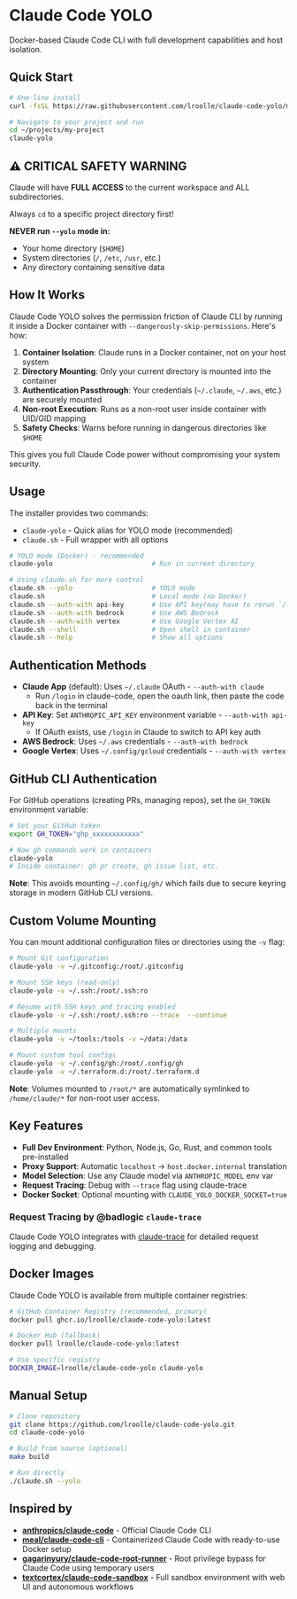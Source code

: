# Claude Code YOLO

Docker-based Claude Code CLI with full development capabilities and host isolation.

## Quick Start

```bash
# One-line install
curl -fsSL https://raw.githubusercontent.com/lroolle/claude-code-yolo/main/install.sh | bash

```


```bash
# Navigate to your project and run
cd ~/projects/my-project
claude-yolo
```

## ⚠️ CRITICAL SAFETY WARNING

Claude will have **FULL ACCESS** to the current workspace and ALL subdirectories.

Always `cd` to a specific project directory first!

**NEVER run `--yolo` mode in:**
- Your home directory (`$HOME`)
- System directories (`/`, `/etc`, `/usr`, etc.)
- Any directory containing sensitive data


## How It Works

Claude Code YOLO solves the permission friction of Claude CLI by running it inside a Docker container with `--dangerously-skip-permissions`. Here's how:

1. **Container Isolation**: Claude runs in a Docker container, not on your host system
2. **Directory Mounting**: Only your current directory is mounted into the container
3. **Authentication Passthrough**: Your credentials (`~/.claude`, `~/.aws`, etc.) are securely mounted
4. **Non-root Execution**: Runs as a non-root user inside container with UID/GID mapping
5. **Safety Checks**: Warns before running in dangerous directories like `$HOME`

This gives you full Claude Code power without compromising your system security.

## Usage

The installer provides two commands:
- `claude-yolo` - Quick alias for YOLO mode (recommended)
- `claude.sh` - Full wrapper with all options

```bash
# YOLO mode (Docker) - recommended
claude-yolo                         # Run in current directory

# Using claude.sh for more control
claude.sh --yolo                    # YOLO mode
claude.sh                           # Local mode (no Docker)
claude.sh --auth-with api-key       # Use API key(may have to rerun `/login`)
claude.sh --auth-with bedrock       # Use AWS Bedrock
claude.sh --auth-with vertex        # Use Google Vertex AI
claude.sh --shell                   # Open shell in container
claude.sh --help                    # Show all options
```

## Authentication Methods

- **Claude App** (default): Uses `~/.claude` OAuth - `--auth-with claude`
  - Run `/login` in claude-code, open the oauth link, then paste the code back in the terminal
- **API Key**: Set `ANTHROPIC_API_KEY` environment variable - `--auth-with api-key`
  - If OAuth exists, use `/login` in Claude to switch to API key auth
- **AWS Bedrock**: Uses `~/.aws` credentials - `--auth-with bedrock`
- **Google Vertex**: Uses `~/.config/gcloud` credentials - `--auth-with vertex`

## GitHub CLI Authentication

For GitHub operations (creating PRs, managing repos), set the `GH_TOKEN` environment variable:

```bash
# Set your GitHub token
export GH_TOKEN="ghp_xxxxxxxxxxxx"

# Now gh commands work in containers
claude-yolo
# Inside container: gh pr create, gh issue list, etc.
```

**Note**: This avoids mounting `~/.config/gh/` which fails due to secure keyring storage in modern GitHub CLI versions.

## Custom Volume Mounting

You can mount additional configuration files or directories using the `-v` flag:

```bash
# Mount Git configuration
claude-yolo -v ~/.gitconfig:/root/.gitconfig

# Mount SSH keys (read-only)
claude-yolo -v ~/.ssh:/root/.ssh:ro

# Resume with SSH keys and tracing enabled
claude-yolo -v ~/.ssh:/root/.ssh:ro --trace  --continue

# Multiple mounts
claude-yolo -v ~/tools:/tools -v ~/data:/data

# Mount custom tool configs
claude-yolo -v ~/.config/gh:/root/.config/gh
claude-yolo -v ~/.terraform.d:/root/.terraform.d
```

**Note**: Volumes mounted to `/root/*` are automatically symlinked to `/home/claude/*` for non-root user access.

## Key Features

- **Full Dev Environment**: Python, Node.js, Go, Rust, and common tools pre-installed
- **Proxy Support**: Automatic `localhost` → `host.docker.internal` translation
- **Model Selection**: Use any Claude model via `ANTHROPIC_MODEL` env var
- **Request Tracing**: Debug with `--trace` flag using claude-trace
- **Docker Socket**: Optional mounting with `CLAUDE_YOLO_DOCKER_SOCKET=true`


### Request Tracing by @badlogic `claude-trace`

Claude Code YOLO integrates with [claude-trace](https://github.com/badlogic/lemmy/tree/main/apps/claude-trace) for detailed request logging and debugging.

## Docker Images

Claude Code YOLO is available from multiple container registries:

```bash
# GitHub Container Registry (recommended, primary)
docker pull ghcr.io/lroolle/claude-code-yolo:latest

# Docker Hub (fallback)
docker pull lroolle/claude-code-yolo:latest

# Use specific registry
DOCKER_IMAGE=lroolle/claude-code-yolo claude-yolo
```

## Manual Setup

```bash
# Clone repository
git clone https://github.com/lroolle/claude-code-yolo.git
cd claude-code-yolo

# Build from source (optional)
make build

# Run directly
./claude.sh --yolo
```

## Inspired by

- **[anthropics/claude-code](https://github.com/anthropics/claude-code)** - Official Claude Code CLI
- **[meal/claude-code-cli](https://github.com/meal/claude-code-cli)** - Containerized Claude Code with ready-to-use Docker setup
- **[gagarinyury/claude-code-root-runner](https://github.com/gagarinyury/claude-code-root-runner)** - Root privilege bypass for Claude Code using temporary users
- **[textcortex/claude-code-sandbox](https://github.com/textcortex/claude-code-sandbox)** - Full sandbox environment with web UI and autonomous workflows
